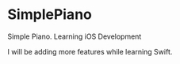 # SimplePiano
Simple Piano. Learning iOS Development

I will be adding more features while learning Swift.

